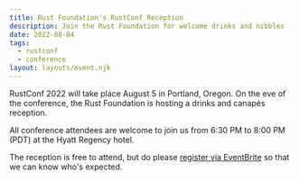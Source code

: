 ```yaml
---
title: Rust Foundation's RustConf Reception
description: Join the Rust Foundation for welcome drinks and nibbles
date: 2022-08-04
tags:
  - rustconf
  - conference
layout: layouts/event.njk
---
```


RustConf 2022 will take place August 5 in Portland, Oregon. On the eve of the conference, the Rust Foundation is hosting a drinks and canapés reception.

All conference attendees are welcome to join us from 6:30 PM to 8:00 PM (PDT) at the Hyatt Regency hotel.

The reception is free to attend, but do please [register via EventBrite](https://www.eventbrite.com/e/rust-foundation-rustconf-reception-tickets-372738028477) so that we can know who's expected.
